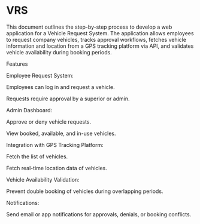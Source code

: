 # VRS
This document outlines the step-by-step process to develop a web application for a Vehicle Request System. The application allows employees to request company vehicles, tracks approval workflows, fetches vehicle information and location from a GPS tracking platform via API, and validates vehicle availability during booking periods.

Features

Employee Request System:

Employees can log in and request a vehicle.

Requests require approval by a superior or admin.

Admin Dashboard:

Approve or deny vehicle requests.

View booked, available, and in-use vehicles.

Integration with GPS Tracking Platform:

Fetch the list of vehicles.

Fetch real-time location data of vehicles.

Vehicle Availability Validation:

Prevent double booking of vehicles during overlapping periods.

Notifications:

Send email or app notifications for approvals, denials, or booking conflicts.
